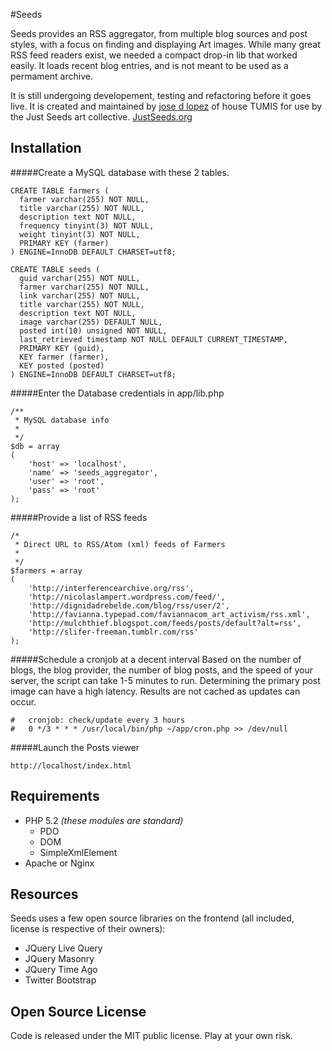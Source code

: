 #Seeds

Seeds provides an RSS aggregator, from multiple blog sources and post styles, with a focus on finding and displaying Art images. While many great RSS feed readers exist, we needed a compact drop-in lib that worked easily. It loads recent blog entries, and is not meant to be used as a permament archive.

It is still undergoing developement, testing and refactoring before it goes live. It is created and maintained by [jose d lopez](http://tumis.com) of house TUMIS for use by the Just Seeds art collective. [JustSeeds.org](http://JustSeeds.org)


## Installation
#####Create a MySQL database with these 2 tables.

```
CREATE TABLE farmers (
  farmer varchar(255) NOT NULL,
  title varchar(255) NOT NULL,
  description text NOT NULL,
  frequency tinyint(3) NOT NULL,
  weight tinyint(3) NOT NULL,
  PRIMARY KEY (farmer)
) ENGINE=InnoDB DEFAULT CHARSET=utf8;

CREATE TABLE seeds (
  guid varchar(255) NOT NULL,
  farmer varchar(255) NOT NULL,
  link varchar(255) NOT NULL,
  title varchar(255) NOT NULL,
  description text NOT NULL,
  image varchar(255) DEFAULT NULL,
  posted int(10) unsigned NOT NULL,
  last_retrieved timestamp NOT NULL DEFAULT CURRENT_TIMESTAMP,
  PRIMARY KEY (guid),
  KEY farmer (farmer),
  KEY posted (posted)
) ENGINE=InnoDB DEFAULT CHARSET=utf8;
```

#####Enter the Database credentials in app/lib.php

```
/**
 * MySQL database info
 *
 */
$db = array
(
	'host' => 'localhost',
	'name' => 'seeds_aggregator',
	'user' => 'root',
	'pass' => 'root'
);
```

#####Provide a list of RSS feeds

```
/*
 * Direct URL to RSS/Atom (xml) feeds of Farmers
 *
 */
$farmers = array
(
	'http://interferencearchive.org/rss',
	'http://nicolaslampert.wordpress.com/feed/',
	'http://dignidadrebelde.com/blog/rss/user/2',
	'http://favianna.typepad.com/faviannacom_art_activism/rss.xml',
	'http://mulchthief.blogspot.com/feeds/posts/default?alt=rss',
	'http://slifer-freeman.tumblr.com/rss'
);
```


#####Schedule a cronjob at a decent interval
Based on the number of blogs, the blog provider, the number of blog posts, and the speed of your server, the script can take 1-5 minutes to run. Determining the primary post image can have a high latency. Results are not cached as updates can occur. 

```
#	cronjob: check/update every 3 hours 
#   0 */3 * * * /usr/local/bin/php ~/app/cron.php >> /dev/null
```

#####Launch the Posts viewer
```
http://localhost/index.html
```

## Requirements
* PHP 5.2 *(these modules are standard)*
	* PDO
	* DOM 
	* SimpleXmlElement	
* Apache or Nginx


## Resources
Seeds uses a few open source libraries on the frontend (all included, license is respective of their owners):

* JQuery Live Query
* JQuery Masonry
* JQuery Time Ago
* Twitter Bootstrap


## Open Source License

Code is released under the MIT public license. Play at your own risk.
